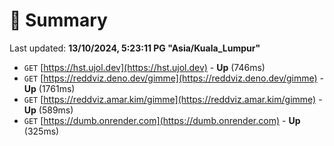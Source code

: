 # 📖 Summary
Last updated: **13/10/2024, 5:23:11 PG "Asia/Kuala_Lumpur"**

- `GET` [https://hst.ujol.dev](https://hst.ujol.dev) - **Up** (746ms)
- `GET` [https://reddviz.deno.dev/gimme](https://reddviz.deno.dev/gimme) - **Up** (1761ms)
- `GET` [https://reddviz.amar.kim/gimme](https://reddviz.amar.kim/gimme) - **Up** (589ms)
- `GET` [https://dumb.onrender.com](https://dumb.onrender.com) - **Up** (325ms)
